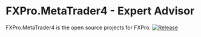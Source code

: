 FXPro.MetaTrader4 - Expert Advisor
============================

FXPro.MetaTrader4 is the open source projects for FXPro.
[![Release](https://img.shields.io/github/release/Mr24/MetaTrader4.svg)](https://github.com/Mr24/MetaTrader4/releases/latest)
